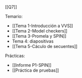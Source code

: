 [[Q7]]

Temario:
+ [[Tema 1-Introducción a VVS]]
+ [[Tema 2-Model checkers]]
+ [[Tema 3-Promela y SPIN]]
+ Tema 4: diapositivas
+ [[Tema 5-Cáculo de secuentes]]

Prácticas:
+ [[Informe  P1-SPIN]]
+ [[Práctica de pruebas]]